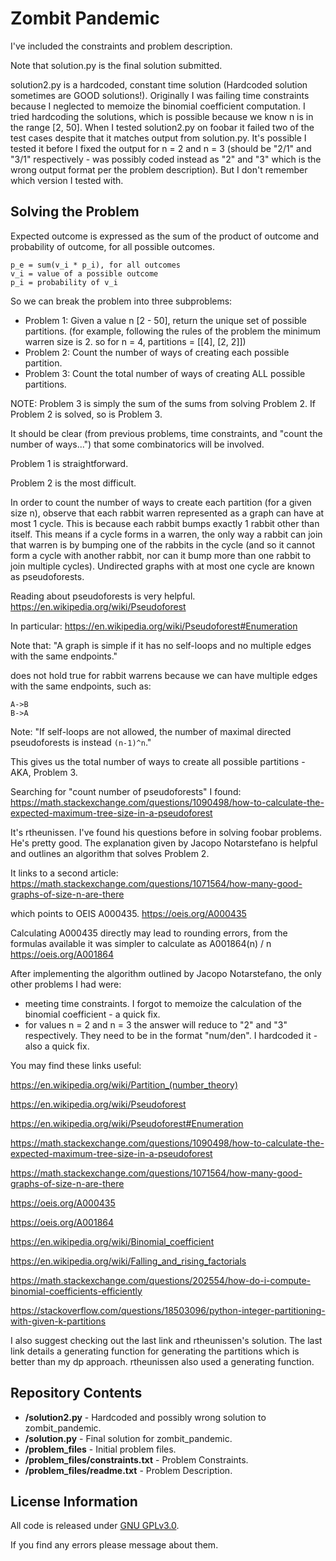 Zombit Pandemic
=============================================

I've included the constraints and problem description.

Note that solution.py is the final solution submitted.

solution2.py is a hardcoded, constant time solution (Hardcoded solution sometimes are GOOD solutions!).  Originally I was failing time constraints because I neglected to memoize the binomial coefficient computation.  I tried hardcoding the solutions, which is possible because we know n is in the range [2, 50].  When I tested solution2.py on foobar it failed two of the test cases despite that it matches output from solution.py.  It's possible I tested it before I fixed the output for n = 2 and n = 3 (should be "2/1" and "3/1" respectively - was possibly coded instead as "2" and "3" which is the wrong output format per the problem description).  But I don't remember which version I tested with.


Solving the Problem
-------------------
Expected outcome is expressed as the sum of the product of outcome and probability of outcome, for all possible outcomes.
```
p_e = sum(v_i * p_i), for all outcomes
v_i = value of a possible outcome
p_i = probability of v_i
```

So we can break the problem into three subproblems:
- Problem 1: Given a value n [2 - 50], return the unique set of possible partitions.
 (for example, following the rules of the problem the minimum warren size is 2.  so for n = 4, partitions = [[4], [2, 2]])
- Problem 2: Count the number of ways of creating each possible partition.
- Problem 3: Count the total number of ways of creating ALL possible partitions.

NOTE:
Problem 3 is simply the sum of the sums from solving Problem 2.  If Problem 2 is solved, so is Problem 3.

It should be clear (from previous problems, time constraints, and "count the number of ways...") that some combinatorics will be involved.

Problem 1 is straightforward.

Problem 2 is the most difficult.

In order to count the number of ways to create each partition (for a given size n), observe that each rabbit warren represented as a graph can have at most 1 cycle.  This is because each rabbit bumps exactly 1 rabbit other than itself.  This means if a cycle forms in a warren, the only way a rabbit can join that warren is by bumping one of the rabbits in the cycle (and so it cannot form a cycle with another rabbit, nor can it bump more than one rabbit to join multiple cycles).  Undirected graphs with at most one cycle are known as pseudoforests.

Reading about pseudoforests is very helpful.
https://en.wikipedia.org/wiki/Pseudoforest

In particular:
https://en.wikipedia.org/wiki/Pseudoforest#Enumeration

Note that:
"A graph is simple if it has no self-loops and no multiple edges with the same endpoints."

does not hold true for rabbit warrens because we can have multiple edges with the same endpoints, such as:
```
A->B
B->A
```

Note:
"If self-loops are not allowed, the number of maximal directed pseudoforests is instead `(n-1)^n`."

This gives us the total number of ways to create all possible partitions - AKA, Problem 3.

Searching for "count number of pseudoforests" I found:
https://math.stackexchange.com/questions/1090498/how-to-calculate-the-expected-maximum-tree-size-in-a-pseudoforest

It's rtheunissen.  I've found his questions before in solving foobar problems.  He's pretty good.  The explanation given by Jacopo Notarstefano is helpful and outlines an algorithm that solves Problem 2.

It links to a second article:
https://math.stackexchange.com/questions/1071564/how-many-good-graphs-of-size-n-are-there

which points to OEIS A000435.
https://oeis.org/A000435

Calculating A000435 directly may lead to rounding errors, from the formulas available it was simpler to calculate as A001864(n) / n
https://oeis.org/A001864

After implementing the algorithm outlined by Jacopo Notarstefano, the only other problems I had were:
- meeting time constraints.  I forgot to memoize the calculation of the binomial coefficient - a quick fix.
- for values n = 2 and n = 3 the answer will reduce to "2" and "3" respectively.  They need to be in the format "num/den".  I hardcoded it - also a quick fix.


You may find these links useful:

https://en.wikipedia.org/wiki/Partition_(number_theory)

https://en.wikipedia.org/wiki/Pseudoforest

https://en.wikipedia.org/wiki/Pseudoforest#Enumeration

https://math.stackexchange.com/questions/1090498/how-to-calculate-the-expected-maximum-tree-size-in-a-pseudoforest

https://math.stackexchange.com/questions/1071564/how-many-good-graphs-of-size-n-are-there

https://oeis.org/A000435

https://oeis.org/A001864

https://en.wikipedia.org/wiki/Binomial_coefficient

https://en.wikipedia.org/wiki/Falling_and_rising_factorials

https://math.stackexchange.com/questions/202554/how-do-i-compute-binomial-coefficients-efficiently

https://stackoverflow.com/questions/18503096/python-integer-partitioning-with-given-k-partitions

I also suggest checking out the last link and rtheunissen's solution.  The last link details a generating function for generating the partitions which is better than my dp approach.  rtheunissen also used a generating function.




Repository Contents
-------------------
* **/solution2.py** - Hardcoded and possibly wrong solution to zombit_pandemic.
* **/solution.py** - Final solution for zombit_pandemic.
* **/problem_files** - Initial problem files.
* **/problem_files/constraints.txt** - Problem Constraints.
* **/problem_files/readme.txt** - Problem Description.



License Information
-------------------

All code is released under [GNU GPLv3.0](http://www.gnu.org/copyleft/gpl.html).

If you find any errors please message about them.
